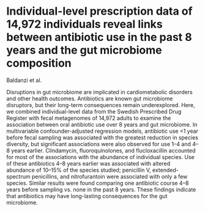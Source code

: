 # Individual-level prescription data of 14,972 individuals reveal links between antibiotic use in the past 8 years and the gut microbiome composition
Baldanzi et al.

Disruptions in gut microbiome are implicated in cardiometabolic disorders and other health outcomes. Antibiotics are known gut microbiome disruptors, but their long-term consequences remain underexplored. Here, we combined individual-level data from the Swedish Prescribed Drug Register with fecal metagenomes of 14,972 adults to examine the association between oral antibiotic use over 8 years and gut microbiome. In multivariable confounder-adjusted regression models, antibiotic use <1 year before fecal sampling was associated with the greatest reduction in species diversity, but significant associations were also observed for use 1–4 and 4–8 years earlier. Clindamycin, fluoroquinolones, and flucloxacillin accounted for most of the associations with the abundance of individual species. Use of these antibiotics 4–8 years earlier was associated with altered abundance of 10–15% of the species studied; penicillin V, extended-spectrum penicillins, and nitrofurantoin were associated with only a few species. Similar results were found comparing one antibiotic course 4–8 years before sampling vs. none in the past 8 years. These findings indicate that antibiotics may have long-lasting consequences for the gut microbiome.

